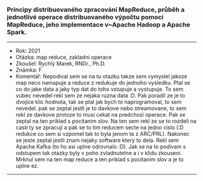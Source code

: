 ### Principy distribuovaného zpracování MapReduce, průběh a jednotlivé operace distribuovaného výpočtu pomocí MapReduce, jeho implementace v~Apache Hadoop a Apache Spark.

----------------------------------------

- Rok: 2021
- Otázka: map reduce, zakladni operace
- Zkoušel: Rychlý Marek, RNDr., Ph.D.
- Známka: F
- Komentář: Nepodival sem se na tu otazku takze sem vymyslel jakoze map neco namapuje a reduce z redukuje do jednoho vysledku. Ptal se co do jake data a jaky typ dat do toho vstupuje a vystupuje. To sem vubec nevedel rekl sem ze nejaka ruzna data :D. Pak poradil ze je to dvojice klic hodnota, tak se ptal jak bych to naprogramoval, to sem nevedel. pak se zeptal jestli je to davkove nebo streamovane, to sem rekl ze davkove protoze to musi cekat na predchozi operace. Pak se zeptal na ten priklad s pocitanim slov. Na ten sem rekl ze se to rozdeli na casti ty se zpracuji a pak se to tim reducem secte na jedno cislo (:D redukce co sem si vzpomel tak to byla jenom ta z ARC/PRL). Nakonec se jeste zeptal jestli znam nejaky software ktery to dela. Rekl sem Apache Kafka (to ho asi uplne odrovnalo :D). Jak se na to podivam s odstupem tak otazky byly v poho zvladnutelne a i v klidu zkouseni. Mrknul sem na ten map reduce a ten priklad s pocitanim slov a je to uplne ez.

----------------------------------------
